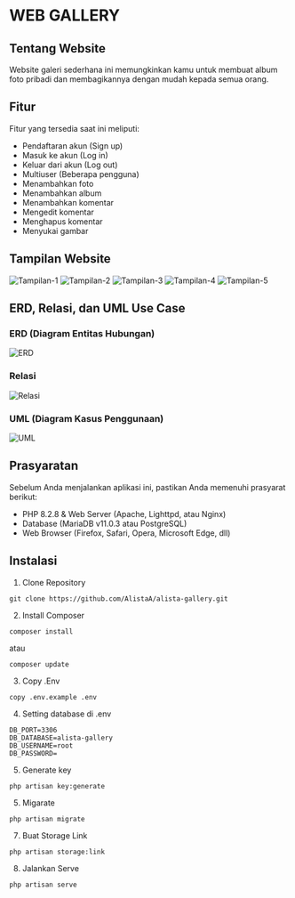 # WEB GALLERY

## Tentang Website

Website galeri sederhana ini memungkinkan kamu untuk membuat album foto pribadi dan membagikannya dengan mudah kepada semua orang.

## Fitur

Fitur yang tersedia saat ini meliputi:
- Pendaftaran akun (Sign up)
- Masuk ke akun (Log in)
- Keluar dari akun (Log out)
- Multiuser (Beberapa pengguna)
- Menambahkan foto
- Menambahkan album
- Menambahkan komentar
- Mengedit komentar
- Menghapus komentar
- Menyukai gambar

## Tampilan Website

![Tampilan-1](https://github.com/AlistaA/alista-gallery/blob/main/tampilan1.png)
![Tampilan-2](https://github.com/AlistaA/alista-gallery/blob/main/tampilan2.png)
![Tampilan-3](https://github.com/AlistaA/alista-gallery/blob/main/tampilan3.png)
![Tampilan-4](https://github.com/AlistaA/alista-gallery/blob/main/tampilan4.png)
![Tampilan-5](https://github.com/AlistaA/alista-gallery/blob/main/tampilan5.png)


## ERD, Relasi, dan UML Use Case

### ERD (Diagram Entitas Hubungan)

![ERD](https://github.com/AlistaA/alista-gallery/blob/main/erd.jpeg)

### Relasi

![Relasi](https://github.com/AlistaA/alista-gallery/blob/main/relasi.jpeg)

### UML (Diagram Kasus Penggunaan)

![UML](https://github.com/AlistaA/alista-gallery/blob/main/uml.jpeg)

## Prasyaratan

Sebelum Anda menjalankan aplikasi ini, pastikan Anda memenuhi prasyarat berikut:
- PHP 8.2.8 & Web Server (Apache, Lighttpd, atau Nginx)
- Database (MariaDB v11.0.3 atau PostgreSQL)
- Web Browser (Firefox, Safari, Opera, Microsoft Edge, dll)

## Instalasi

1. Clone Repository
```
git clone https://github.com/AlistaA/alista-gallery.git
```

2. Install Composer
```
composer install
```
atau
```
composer update
```

3. Copy .Env
```
copy .env.example .env
```

4. Setting database di .env
```
DB_PORT=3306
DB_DATABASE=alista-gallery
DB_USERNAME=root
DB_PASSWORD=
```

5. Generate key
```
php artisan key:generate
```

5. Migarate
```
php artisan migrate
```

7. Buat Storage Link
```
php artisan storage:link
```

8. Jalankan Serve
```
php artisan serve
```
